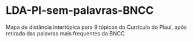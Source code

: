 # LDA-PI-sem-palavras-BNCC
Mapa de distância intertópica para 9 tópicos do Currículo do Piauí, após retirada das palavras mais frequentes da BNCC
